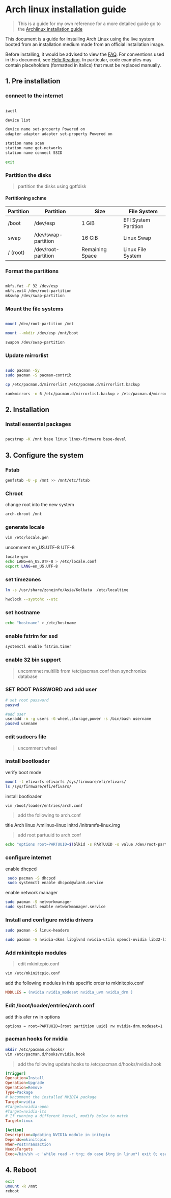 # Arch linux installation guide

> This is a guide for my own reference for a more detailed guide go to the [Archlinux installation guide](https://wiki.archlinux.org/title/Installation_guide)

This document is a guide for installing Arch Linux using the live system booted from an installation medium made from an official installation image.

Before installing, it would be advised to view the [FAQ](https://wiki.archlinux.org/title/Frequently_asked_questions). For conventions used in this document, see [Help:Reading](https://wiki.archlinux.org/title/Help:Reading). In particular, code examples may contain placeholders (formatted in italics) that must be replaced manually.

## 1. Pre installation

### connect to the internet

```bash

iwctl

device list

device name set-property Powered on
adapter adapter adapter set-property Powered on

station name scan
station name get-networks
station name connect SSID

exit

```

### Partition the disks

> partition the disks using gptfdisk 

#### Pertitioning schme

| Partition | Partition           | Size             | File System          |
|-----------|---------------------|------------------|----------------------|
| /boot     | /dev/esp            | 1 GiB              | EFI System Partition |
| swap      | /dev/swap-partition | 16 GiB             | Linux Swap           |
| / (root)  | /dev/root-partition | Remaining Space   | Linux File System    |

### Format the partitions 

```bash

mkfs.fat -F 32 /dev/esp
mkfs.ext4 /dev/root-partition
mkswap /dev/swap-partition

```

### Mount the file systems

```bash

mount /dev/root-partition /mnt

mount --mkdir /dev/esp /mnt/boot

swapon /dev/swap-partition

```

### Update mirrorlist

```bash

sudo pacman -Sy
sudo pacman -S pacman-contrib

cp /etc/pacman.d/mirrorlist /etc/pacman.d/mirrorlist.backup

rankmirrors -n 6 /etc/pacman.d/mirrorlist.backup > /etc/pacman.d/mirrorlist

```

## 2. Installation

### Install essential packages

```bash

pacstrap -K /mnt base linux linux-firmware base-devel

```
## 3. Configure the system

### Fstab

```bash
genfstab -U -p /mnt >> /mnt/etc/fstab
```

### Chroot
change root into the new system

```bash
arch-chroot /mnt 
```
### generate locale

```bash
vim /etc/locale.gen
```
uncomment en_US.UTF-8 UTF-8

```bash
locale-gen
echo LANG=en_US.UTF-8 > /etc/locale.conf
export LANG=en_US.UTF-8
```

### set timezones

```bash
ln -s /usr/share/zoneinfo/Asia/Kolkata  /etc/localtime

hwclock --systohc --utc

```
### set hostname

```bash
echo "hostname" > /etc/hostname
```

### enable fstrim for ssd

```bash
systemctl enable fstrim.timer
```

### enable 32 bin support

> uncommnet multilib from /etc/pacman.conf then synchronize database

### SET ROOT PASSWORD and add user

```bash
# set root password
passwd

#add user
useradd -m -g users -G wheel,storage,power -s /bin/bash username
passwd usename
```

### edit sudoers file

> uncomment wheel

### install bootloader

verify boot mode

```bash
mount -t efivarfs efivarfs /sys/firmware/efi/efivars/
ls /sys/firmware/efi/efivars/
```

install bootloader

```bash
vim /boot/loader/entries/arch.conf
```

> add the following to arch.conf

title Arch
linux /vmlinux-linux
initrd /initramfs-linux.img

>add root partuuid  to arch.conf

```bash
echo "options root=PARTUUID=$(blkid -s PARTUUID -o value /dev/root-partition) rw" >> /boot/loader/entries/arch.conf
```

### configure internet

enable dhcpcd

```bash
 sudo pacman -S dhcpcd
 sudo systemctl enable dhcpcd@wlan0.service
```

enable network manager

```bash
sudo pacman -S networkmanager
sudo systemctl enable networkmanager.service
```

### Install and configure nvidia drivers

```bash
sudo pacman -S linux-headers

sudo pacman -S nvidia-dkms libglvnd nvidia-utils opencl-nvidia lib32-libglvn lib-32-nvidia-utils lib32-opencl-nvidia nvidia-settings
```

### Add mkinitcpio modules

> edit mkinitcpio.conf 

```bash
vim /etc/mkinitcpio.conf
```
add the following modules in this specific order to mkinitcpio.conf

```ini
MODULES = (nvidia nvidia_modeset nvidia_uvm nvidia_drm )
```

### Edit /boot/loader/entries/arch.conf
add this afer rw in options

```
options = root=PARTUUID={root partition uuid} rw nvidia-drm.modeset=1
```

### pacman hooks for nvidia

```bash
mkdir /etc/pacman.d/hooks/
vim /etc/pacman.d/hooks/nvidia.hook
```

> add the following update hooks to /etc/pacman.d/hooks/nvidia.hook

```ini
[Trigger]
Operation=Install
Operation=Upgrade
Operation=Remove
Type=Package
# Uncomment the installed NVIDIA package
Target=nvidia
#Target=nvidia-open
#Target=nvidia-lts
# If running a different kernel, modify below to match
Target=linux

[Action]
Description=Updating NVIDIA module in initcpio
Depends=mkinitcpio
When=PostTransaction
NeedsTargets
Exec=/bin/sh -c 'while read -r trg; do case $trg in linux*) exit 0; esac; done; /usr/bin/mkinitcpio -P'
```

## 4. Reboot

```bash
exit
umount -R /mnt
reboot
```

